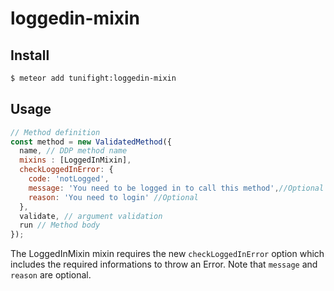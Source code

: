# loggedin-mixin


## Install

```sh
$ meteor add tunifight:loggedin-mixin
```

## Usage

```js
// Method definition
const method = new ValidatedMethod({
  name, // DDP method name
  mixins : [LoggedInMixin],
  checkLoggedInError: {
    code: 'notLogged',
    message: 'You need to be logged in to call this method',//Optional
    reason: 'You need to login' //Optional
  },
  validate, // argument validation
  run // Method body
});
```

The LoggedInMixin mixin requires the new `checkLoggedInError` option which includes
the required informations to throw an Error. Note that `message` and `reason` are optional.
